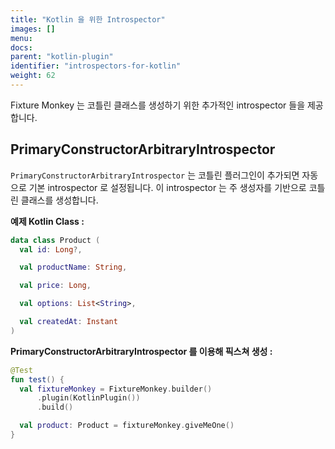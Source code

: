 ```yaml
---
title: "Kotlin 을 위한 Introspector"
images: []
menu:
docs:
parent: "kotlin-plugin"
identifier: "introspectors-for-kotlin"
weight: 62
---
```


Fixture Monkey 는 코틀린 클래스를 생성하기 위한 추가적인 introspector 들을 제공합니다.

## PrimaryConstructorArbitraryIntrospector

`PrimaryConstructorArbitraryIntrospector` 는 코틀린 플러그인이 추가되면 자동으로 기본 introspector 로 설정됩니다.
이 introspector 는 주 생성자를 기반으로 코틀린 클래스를 생성합니다.

**예제 Kotlin Class :**
```kotlin
data class Product (
  val id: Long?,

  val productName: String,

  val price: Long,

  val options: List<String>,

  val createdAt: Instant
)
```

**PrimaryConstructorArbitraryIntrospector 를 이용해 픽스쳐 생성 :**
```kotlin
@Test
fun test() {
  val fixtureMonkey = FixtureMonkey.builder()
      .plugin(KotlinPlugin())
      .build()

  val product: Product = fixtureMonkey.giveMeOne()
}
```
